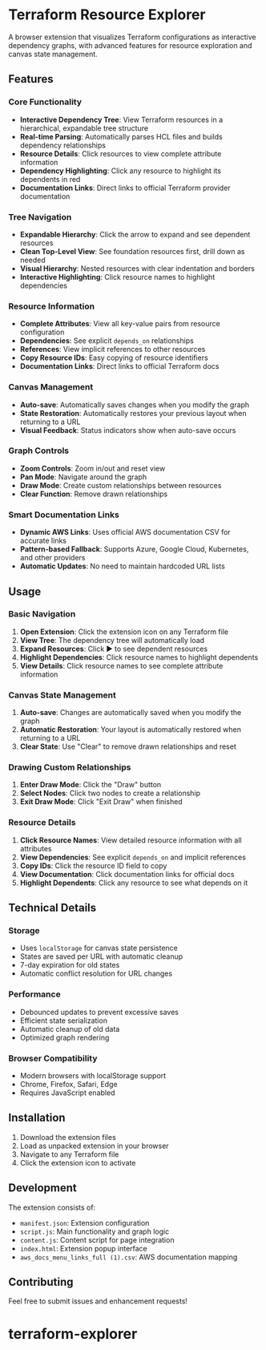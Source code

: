 # Terraform Resource Explorer

A browser extension that visualizes Terraform configurations as interactive dependency graphs, with advanced features for resource exploration and canvas state management.

## Features

### **Core Functionality**
- **Interactive Dependency Tree**: View Terraform resources in a hierarchical, expandable tree structure
- **Real-time Parsing**: Automatically parses HCL files and builds dependency relationships
- **Resource Details**: Click resources to view complete attribute information
- **Dependency Highlighting**: Click any resource to highlight its dependents in red
- **Documentation Links**: Direct links to official Terraform provider documentation

### **Tree Navigation**
- **Expandable Hierarchy**: Click the arrow to expand and see dependent resources
- **Clean Top-Level View**: See foundation resources first, drill down as needed
- **Visual Hierarchy**: Nested resources with clear indentation and borders
- **Interactive Highlighting**: Click resource names to highlight dependencies

### **Resource Information**
- **Complete Attributes**: View all key-value pairs from resource configuration
- **Dependencies**: See explicit `depends_on` relationships
- **References**: View implicit references to other resources
- **Copy Resource IDs**: Easy copying of resource identifiers
- **Documentation Links**: Direct links to official Terraform docs

### **Canvas Management**
- **Auto-save**: Automatically saves changes when you modify the graph
- **State Restoration**: Automatically restores your previous layout when returning to a URL
- **Visual Feedback**: Status indicators show when auto-save occurs

### **Graph Controls**
- **Zoom Controls**: Zoom in/out and reset view
- **Pan Mode**: Navigate around the graph
- **Draw Mode**: Create custom relationships between resources
- **Clear Function**: Remove drawn relationships

### **Smart Documentation Links**
- **Dynamic AWS Links**: Uses official AWS documentation CSV for accurate links
- **Pattern-based Fallback**: Supports Azure, Google Cloud, Kubernetes, and other providers
- **Automatic Updates**: No need to maintain hardcoded URL lists

## Usage

### Basic Navigation
1. **Open Extension**: Click the extension icon on any Terraform file
2. **View Tree**: The dependency tree will automatically load
3. **Expand Resources**: Click ▶ to see dependent resources
4. **Highlight Dependencies**: Click resource names to highlight dependents
5. **View Details**: Click resource names to see complete attribute information

### Canvas State Management
1. **Auto-save**: Changes are automatically saved when you modify the graph
2. **Automatic Restoration**: Your layout is automatically restored when returning to a URL
3. **Clear State**: Use "Clear" to remove drawn relationships and reset

### Drawing Custom Relationships
1. **Enter Draw Mode**: Click the "Draw" button
2. **Select Nodes**: Click two nodes to create a relationship
3. **Exit Draw Mode**: Click "Exit Draw" when finished

### Resource Details
1. **Click Resource Names**: View detailed resource information with all attributes
2. **View Dependencies**: See explicit `depends_on` and implicit references
3. **Copy IDs**: Click the resource ID field to copy
4. **View Documentation**: Click documentation links for official docs
5. **Highlight Dependents**: Click any resource to see what depends on it

## Technical Details

### Storage
- Uses `localStorage` for canvas state persistence
- States are saved per URL with automatic cleanup
- 7-day expiration for old states
- Automatic conflict resolution for URL changes

### Performance
- Debounced updates to prevent excessive saves
- Efficient state serialization
- Automatic cleanup of old data
- Optimized graph rendering

### Browser Compatibility
- Modern browsers with localStorage support
- Chrome, Firefox, Safari, Edge
- Requires JavaScript enabled

## Installation

1. Download the extension files
2. Load as unpacked extension in your browser
3. Navigate to any Terraform file
4. Click the extension icon to activate

## Development

The extension consists of:
- `manifest.json`: Extension configuration
- `script.js`: Main functionality and graph logic
- `content.js`: Content script for page integration
- `index.html`: Extension popup interface
- `aws_docs_menu_links_full (1).csv`: AWS documentation mapping

## Contributing

Feel free to submit issues and enhancement requests!
# terraform-explorer
